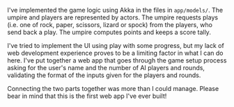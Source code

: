 I've implemented the game logic using Akka in the files in `app/models/`. The
umpire and players are represented by actors. The umpire requests plays (i.e.
one of rock, paper, scissors, lizard or spock) from the players, who send back a
play. The umpire computes points and keeps a score tally.

I've tried to implement the UI using play with some progress, but my lack of web
development experience proves to be a limiting factor in what I can do here.
I've put together a web app that goes through the game setup process asking for
the user's name and the number of AI players and rounds, validating the format
of the inputs given for the players and rounds.

Connecting the two parts together was more than I could manage. Please bear in
mind that this is the first web app I've ever built!
